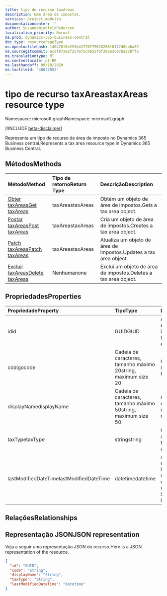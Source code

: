 ```yaml
---
title: tipo de recurso taxAreas
description: Uma área de impostos.
services: project-madeira
documentationcenter: ''
author: SusanneWindfeldPedersen
localization_priority: Normal
ms.prod: dynamics-365-business-central
doc_type: resourcePageType
ms.openlocfilehash: 140470f0e293b41770779628280f0117d8bb6a89
ms.sourcegitcommit: acdf972e2f25fef2c6855f6f28a63c0762228ffa
ms.translationtype: MT
ms.contentlocale: pt-BR
ms.lasthandoff: 09/18/2020
ms.locfileid: "48027052"
---
```

# <a name="taxareas-resource-type"></a><span data-ttu-id="0b5b6-103">tipo de recurso taxAreas</span><span class="sxs-lookup"><span data-stu-id="0b5b6-103">taxAreas resource type</span></span>

<span data-ttu-id="0b5b6-104">Namespace: microsoft.graph</span><span class="sxs-lookup"><span data-stu-id="0b5b6-104">Namespace: microsoft.graph</span></span>

[!INCLUDE [beta-disclaimer](../../includes/beta-disclaimer.md)]

<span data-ttu-id="0b5b6-105">Representa um tipo de recurso de área de imposto no Dynamics 365 Business central.</span><span class="sxs-lookup"><span data-stu-id="0b5b6-105">Represents a tax area resource type in Dynamics 365 Business Central.</span></span>

## <a name="methods"></a><span data-ttu-id="0b5b6-106">Métodos</span><span class="sxs-lookup"><span data-stu-id="0b5b6-106">Methods</span></span>
| <span data-ttu-id="0b5b6-107">Método</span><span class="sxs-lookup"><span data-stu-id="0b5b6-107">Method</span></span>       | <span data-ttu-id="0b5b6-108">Tipo de retorno</span><span class="sxs-lookup"><span data-stu-id="0b5b6-108">Return Type</span></span>  |<span data-ttu-id="0b5b6-109">Descrição</span><span class="sxs-lookup"><span data-stu-id="0b5b6-109">Description</span></span>|
|:---------------|:--------|:----------|
|[<span data-ttu-id="0b5b6-110">Obter taxAreas</span><span class="sxs-lookup"><span data-stu-id="0b5b6-110">Get taxAreas</span></span>](../api/dynamics-taxarea-get.md)|<span data-ttu-id="0b5b6-111">taxAreas</span><span class="sxs-lookup"><span data-stu-id="0b5b6-111">taxAreas</span></span>|<span data-ttu-id="0b5b6-112">Obtém um objeto de área de impostos.</span><span class="sxs-lookup"><span data-stu-id="0b5b6-112">Gets a tax area object.</span></span>|
|[<span data-ttu-id="0b5b6-113">Postar taxAreas</span><span class="sxs-lookup"><span data-stu-id="0b5b6-113">Post taxAreas</span></span>](../api/dynamics-create-taxarea.md)|<span data-ttu-id="0b5b6-114">taxAreas</span><span class="sxs-lookup"><span data-stu-id="0b5b6-114">taxAreas</span></span>|<span data-ttu-id="0b5b6-115">Cria um objeto de área de impostos.</span><span class="sxs-lookup"><span data-stu-id="0b5b6-115">Creates a tax area object.</span></span>|
|[<span data-ttu-id="0b5b6-116">Patch taxAreas</span><span class="sxs-lookup"><span data-stu-id="0b5b6-116">Patch taxAreas</span></span>](../api/dynamics-taxarea-update.md)|<span data-ttu-id="0b5b6-117">taxAreas</span><span class="sxs-lookup"><span data-stu-id="0b5b6-117">taxAreas</span></span>|<span data-ttu-id="0b5b6-118">Atualiza um objeto de área de impostos.</span><span class="sxs-lookup"><span data-stu-id="0b5b6-118">Updates a tax area object.</span></span>|
|[<span data-ttu-id="0b5b6-119">Excluir taxAreas</span><span class="sxs-lookup"><span data-stu-id="0b5b6-119">Delete taxAreas</span></span>](../api/dynamics-taxarea-delete.md)|<span data-ttu-id="0b5b6-120">Nenhuma</span><span class="sxs-lookup"><span data-stu-id="0b5b6-120">none</span></span>|<span data-ttu-id="0b5b6-121">Exclui um objeto de área de impostos.</span><span class="sxs-lookup"><span data-stu-id="0b5b6-121">Deletes a tax area object.</span></span>|

## <a name="properties"></a><span data-ttu-id="0b5b6-122">Propriedades</span><span class="sxs-lookup"><span data-stu-id="0b5b6-122">Properties</span></span>
| <span data-ttu-id="0b5b6-123">Propriedade</span><span class="sxs-lookup"><span data-stu-id="0b5b6-123">Property</span></span>     | <span data-ttu-id="0b5b6-124">Tipo</span><span class="sxs-lookup"><span data-stu-id="0b5b6-124">Type</span></span>   |<span data-ttu-id="0b5b6-125">Descrição</span><span class="sxs-lookup"><span data-stu-id="0b5b6-125">Description</span></span>|
|:---------------|:--------|:----------|
|<span data-ttu-id="0b5b6-126">id</span><span class="sxs-lookup"><span data-stu-id="0b5b6-126">id</span></span>|<span data-ttu-id="0b5b6-127">GUID</span><span class="sxs-lookup"><span data-stu-id="0b5b6-127">GUID</span></span>|<span data-ttu-id="0b5b6-128">A identificação exclusiva da área de impostos.</span><span class="sxs-lookup"><span data-stu-id="0b5b6-128">The unique ID of the tax area.</span></span> <span data-ttu-id="0b5b6-129">Não editável.</span><span class="sxs-lookup"><span data-stu-id="0b5b6-129">Non-editable.</span></span>|
|<span data-ttu-id="0b5b6-130">código</span><span class="sxs-lookup"><span data-stu-id="0b5b6-130">code</span></span>|<span data-ttu-id="0b5b6-131">Cadeia de caracteres, tamanho máximo 20</span><span class="sxs-lookup"><span data-stu-id="0b5b6-131">string, maximum size 20</span></span>| <span data-ttu-id="0b5b6-132">O código da área de impostos.</span><span class="sxs-lookup"><span data-stu-id="0b5b6-132">The code of the tax area.</span></span>|
|<span data-ttu-id="0b5b6-133">displayName</span><span class="sxs-lookup"><span data-stu-id="0b5b6-133">displayName</span></span>|<span data-ttu-id="0b5b6-134">Cadeia de caracteres, tamanho máximo 50</span><span class="sxs-lookup"><span data-stu-id="0b5b6-134">string, maximum size 50</span></span>| <span data-ttu-id="0b5b6-135">O nome de exibição da área de impostos.</span><span class="sxs-lookup"><span data-stu-id="0b5b6-135">The display name of the tax area.</span></span>|
|<span data-ttu-id="0b5b6-136">taxType</span><span class="sxs-lookup"><span data-stu-id="0b5b6-136">taxType</span></span>|<span data-ttu-id="0b5b6-137">string</span><span class="sxs-lookup"><span data-stu-id="0b5b6-137">string</span></span>|<span data-ttu-id="0b5b6-138">O tipo de imposto da área de impostos.</span><span class="sxs-lookup"><span data-stu-id="0b5b6-138">The tax type of the tax area.</span></span>|
|<span data-ttu-id="0b5b6-139">lastModifiedDateTime</span><span class="sxs-lookup"><span data-stu-id="0b5b6-139">lastModifiedDateTime</span></span>|<span data-ttu-id="0b5b6-140">datetime</span><span class="sxs-lookup"><span data-stu-id="0b5b6-140">datetime</span></span>|<span data-ttu-id="0b5b6-141">A última data/hora em que a área de impostos foi modificada.</span><span class="sxs-lookup"><span data-stu-id="0b5b6-141">The last datetime the tax area was modified.</span></span> <span data-ttu-id="0b5b6-142">Somente leitura.</span><span class="sxs-lookup"><span data-stu-id="0b5b6-142">Read-Only.</span></span>|

## <a name="relationships"></a><span data-ttu-id="0b5b6-143">Relações</span><span class="sxs-lookup"><span data-stu-id="0b5b6-143">Relationships</span></span>

## <a name="json-representation"></a><span data-ttu-id="0b5b6-144">Representação JSON</span><span class="sxs-lookup"><span data-stu-id="0b5b6-144">JSON representation</span></span>

<span data-ttu-id="0b5b6-145">Veja a seguir uma representação JSON do recurso.</span><span class="sxs-lookup"><span data-stu-id="0b5b6-145">Here is a JSON representation of the resource.</span></span>


```json
{
  "id": "GUID",
  "code": "String",
  "displayName": "String",
  "taxType": "String",
  "lastModifiedDateTime": "datetime"
}
```





